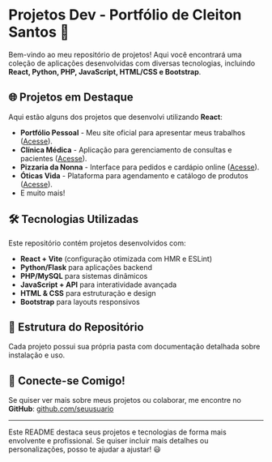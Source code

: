 # Projetos Dev - Portfólio de Cleiton Santos 🚀

Bem-vindo ao meu repositório de projetos! Aqui você encontrará uma coleção de aplicações desenvolvidas com diversas tecnologias, incluindo **React, Python, PHP, JavaScript, HTML/CSS e Bootstrap**.

## 🌐 Projetos em Destaque

Aqui estão alguns dos projetos que desenvolvi utilizando **React**:

-   **Portfólio Pessoal** - Meu site oficial para apresentar meus trabalhos ([Acesse](#)).
-   **Clínica Médica** - Aplicação para gerenciamento de consultas e pacientes ([Acesse](#)).
-   **Pizzaria da Nonna** - Interface para pedidos e cardápio online ([Acesse](#)).
-   **Óticas Vida** - Plataforma para agendamento e catálogo de produtos ([Acesse](#)).
-   E muito mais!

## 🛠 Tecnologias Utilizadas

Este repositório contém projetos desenvolvidos com:

-   **React + Vite** (configuração otimizada com HMR e ESLint)
-   **Python/Flask** para aplicações backend
-   **PHP/MySQL** para sistemas dinâmicos
-   **JavaScript + API** para interatividade avançada
-   **HTML & CSS** para estruturação e design
-   **Bootstrap** para layouts responsivos

## 📂 Estrutura do Repositório

Cada projeto possui sua própria pasta com documentação detalhada sobre instalação e uso.

## 🤝 Conecte-se Comigo!

Se quiser ver mais sobre meus projetos ou colaborar, me encontre no **GitHub**: [github.com/seuusuario](#)

---

Este README destaca seus projetos e tecnologias de forma mais envolvente e profissional. Se quiser incluir mais detalhes ou personalizações, posso te ajudar a ajustar! 😃
